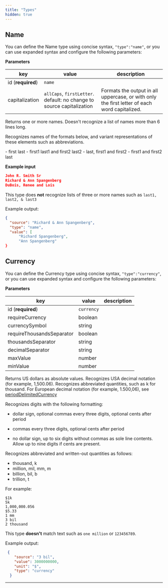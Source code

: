 ```yaml
---
title: "Types"
hidden: true
---
```



Name
-----

You can define the Name type using concise syntax, `"type":"name"`, or you can use expanded syntax and configure the following parameters:

**Parameters**

| key               | value                                                        | description                                                  |
| ----------------- | ------------------------------------------------------------ | ------------------------------------------------------------ |
| id (**required**) | `name`                                                       |                                                              |
| capitalization    | `allCaps`, `firstLetter`. default: no change to source capitalization | Formats the output in all uppercase, or with only the first letter of each word capitalized. |



Returns one or more names. Doesn't recognize a list of names more than 6 lines long. 

Recognizes names of the formats below, and variant representations of these elements such as abbreviations. 

\- first last
\- first1 last1 and first2 last2
\- last, first1 and first2
\- first1 and first2 last



**Example input**

```json
John R. Smith Sr
Richard & Ann Spangenberg
DuBois, Renee and Lois 
```

This type does **not** recognize lists of three or more names such as `last1, last2, & last3`

Example output:

```json
{
  "source": "Richard & Ann Spangenberg",
  "type": "name",
  "value": [
      "Richard Spangenberg",
      "Ann Spangenberg"
}
```

Currency
----

You can define the Currency type using concise syntax, `"type":"currency"`, or you can use expanded syntax and configure the following parameters:

**Parameters**

| key                       | value      | description |
| ------------------------- | ---------- | ----------- |
| id (**required**)         | `currency` |             |
| requireCurrency           | boolean    |             |
| currencySymbol            | string     |             |
| requireThousandsSeparator | boolean    |             |
| thousandsSeparator        | string     |             |
| decimalSeparator          | string     |             |
| maxValue                  | number     |             |
| minValue                  | number     |             |





Returns US dollars as absolute values. Recognizes USA decimal notation (for example, 1,500.06). Recognizes abbreviated quantities, such as k for thousand. For European decimal notation  (for example, 1.500,06), see [periodDelimitedCurrency](doc:types#perioddelimitedcurrency)  

Recognizes digits with the following formatting:

- dollar sign, optional commas every three digits, optional cents after period

- commas every three digits, optional cents after period

- no dollar sign, up to six digits without commas as sole line contents. Allow up to nine digits if cents are present.


Recognizes abbreviated and written-out quantities as follows:

- thousand, k
- million, mil, mm, m
- billion, bil, b
- trillion, t

For example: 

```
$1k
5k
1,000,000.056
$5.33
1 mm
3 bil
2 thousand
```

This type **doesn't** match text such as `one million`  or `123456789`.

Example output:

```json
 {
    "source": "3 bil",
    "value": 3000000000,
    "unit": "$",
    "type": "currency"
  }
```


-----

